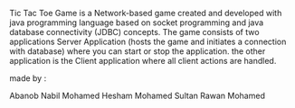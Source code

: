 Tic Tac Toe Game is a Network-based game created and developed with java programming language based on socket programming and java database connectivity (JDBC) concepts. The game consists of two applications Server Application (hosts the game and initiates a connection with database) where you can start or stop the application. the other application is the Client application where all client actions are handled.



made by :

Abanob Nabil
Mohamed Hesham
Mohamed Sultan
Rawan Mohamed
